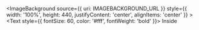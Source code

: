  <ImageBackground
        source={{ uri: IMAGEBACKGROUND_URL }}
        style={{
          width: '100%',
          height: 440,
          justifyContent: 'center',
          alignItems: 'center'
        }}
      >
        <Text style={{ fontSize: 60, color: '#fff', fontWeight: 'bold' }}>
          Inside
        </Text>
  </ImageBackground>